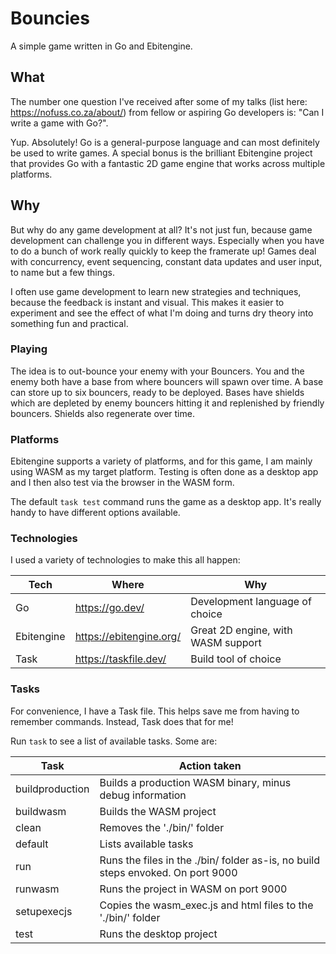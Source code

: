 # Bouncies

A simple game written in Go and Ebitengine.

## What

The number one question I've received after some of my talks (list here: <https://nofuss.co.za/about/>)
from fellow or aspiring Go developers is:  "Can I write a game with Go?".

Yup. Absolutely! Go is a general-purpose language and can most definitely be used
to write games.  A special bonus is the brilliant Ebitengine project that provides
Go with a fantastic 2D game engine that works across multiple platforms.

## Why

But why do any game development at all? It's not just fun, because game development
can challenge you in different ways. Especially when you have to do a bunch of work
really quickly to keep the framerate up! Games deal with concurrency, event sequencing,
constant data updates and user input, to name but a few things.

I often use game development to learn new strategies and techniques, because the
feedback is instant and visual.  This makes it easier to experiment and see the
effect of what I'm doing and turns dry theory into something fun and practical.

### Playing

The idea is to out-bounce your enemy with your Bouncers. You and the enemy both
have a base from where bouncers will spawn over time. A base can store up to six
bouncers, ready to be deployed.  Bases have shields which are depleted by enemy
bouncers hitting it and replenished by friendly bouncers. Shields also regenerate
over time.

### Platforms

Ebitengine supports a variety of platforms, and for this game, I am mainly using
WASM as my target platform.  Testing is often done as a desktop app and I then
also test via the browser in the WASM form.

The default `task test` command runs the game as a desktop app. It's really handy
to have different options available.

### Technologies

I used a variety of technologies to make this all happen:

| Tech       | Where                     | Why                                |
| ---------- | ------------------------- | ---------------------------------- |
| Go         | <https://go.dev/>         | Development language of choice     |
| Ebitengine | <https://ebitengine.org/> | Great 2D engine, with WASM support |
| Task       | <https://taskfile.dev/>   | Build tool of choice               |

### Tasks

For convenience, I have a Task file. This helps save me from having to remember commands. Instead, Task does that for me!

Run `task` to see a list of available tasks. Some are:

| Task            | Action taken                                                                    |
| --------------- | ------------------------------------------------------------------------------- |
| buildproduction | Builds a production WASM binary, minus debug information                        |
| buildwasm       | Builds the WASM project                                                         |
| clean           | Removes the './bin/' folder                                                     |
| default         | Lists available tasks                                                           |
| run             | Runs the files in the ./bin/ folder as-is, no build steps envoked. On port 9000 |
| runwasm         | Runs the project in WASM on port 9000                                           |
| setupexecjs     | Copies the wasm_exec.js and html files to the './bin/' folder                   |
| test            | Runs the desktop project                                                        |

